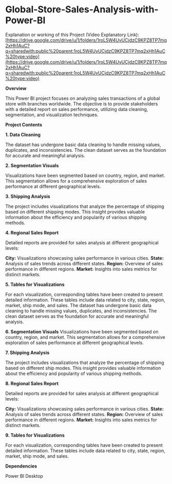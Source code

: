 # Global-Store-Sales-Analysis-with-Power-BI

Explanation or working of this Project (Video Explanatory Link): [https://drive.google.com/drive/u/1/folders/1roL5W4UvUCjdzC9KPZ8TP7mq2xHh1AuC?q=sharedwith:public%20parent:1roL5W4UvUCjdzC9KPZ8TP7mq2xHh1AuC%20type:video](https://drive.google.com/drive/u/1/folders/1roL5W4UvUCjdzC9KPZ8TP7mq2xHh1AuC?q=sharedwith:public%20parent:1roL5W4UvUCjdzC9KPZ8TP7mq2xHh1AuC%20type:video)

**Overview**

This Power BI project focuses on analyzing sales transactions of a global store with branches worldwide. The objective is to provide stakeholders with a detailed report on sales performance, utilizing data cleaning, segmentation, and visualization techniques.

**Project Contents**

**1. Data Cleaning**

The dataset has undergone basic data cleaning to handle missing values, duplicates, and inconsistencies. The clean dataset serves as the foundation for accurate and meaningful analysis.

**2. Segmentation Visuals**

Visualizations have been segmented based on country, region, and market. This segmentation allows for a comprehensive exploration of sales performance at different geographical levels.

**3. Shipping Analysis**

The project includes visualizations that analyze the percentage of shipping based on different shipping modes. This insight provides valuable information about the efficiency and popularity of various shipping methods.

**4. Regional Sales Report**

Detailed reports are provided for sales analysis at different geographical levels:

**City:** 
Visualizations showcasing sales performance in various cities.
**State:** 
Analysis of sales trends across different states.
**Region:** 
Overview of sales performance in different regions.
**Market:** 
Insights into sales metrics for distinct markets.

**5. Tables for Visualizations**

For each visualization, corresponding tables have been created to present detailed information. These tables include data related to city, state, region, market, ship mode, and sales.
The dataset has undergone basic data cleaning to handle missing values, duplicates, and inconsistencies. The clean dataset serves as the foundation for accurate and meaningful analysis.

**6. Segmentation Visuals**
Visualizations have been segmented based on country, region, and market. This segmentation allows for a comprehensive exploration of sales performance at different geographical levels.

**7. Shipping Analysis**

The project includes visualizations that analyze the percentage of shipping based on different ship modes. This insight provides valuable information about the efficiency and popularity of various shipping methods.

**8. Regional Sales Report**

Detailed reports are provided for sales analysis at different geographical levels:

**City:** 
Visualizations showcasing sales performance in various cities.
**State:** 
Analysis of sales trends across different states.
**Region:** 
Overview of sales performance in different regions.
**Market:** 
Insights into sales metrics for distinct markets.

**9. Tables for Visualizations**

For each visualization, corresponding tables have been created to present detailed information. These tables include data related to city, state, region, market, ship mode, and sales.

**Dependencies**

Power BI Desktop
